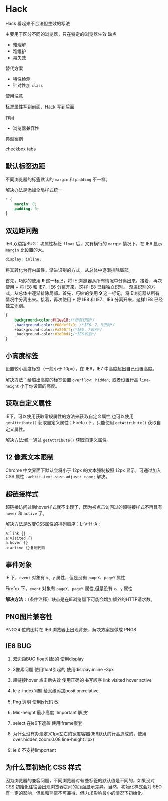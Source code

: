 # Hack

Hack 看起来不合法但生效的写法

主要用于区分不同的浏览器，只在特定的浏览器生效
缺点
* 难理解
* 难维护
* 易失效

替代方案

* 特性检测
* 针对性加 `class`

使用注意

标准属性写到前面，Hack 写到后面


作用

* 浏览器兼容性

典型案例

checkbox
tabs



## 默认标签边距

不同浏览器的标签默认的 `margin` 和 `padding` 不一样。

解决办法是添加全局样式统一

```css
* {
    margin: 0;
    padding: 0;
}
```

## 双边距问题

IE6 双边距BUG：块属性标签 `float` 后，又有横行的 `margin` 情况下，在 IE6 显示 `margin` 比设置的大。

```css
display: inline; 
```

将其转化为行内属性。渐进识别的方式，从总体中逐渐排除局部。

首先，巧妙的使用 **9** 这一标记，将 IE 浏览器从所有情况中分离出来。接着，再次使用 **+** 将 IE8 和 IE7、IE6 分离开来，这样 IE8 已经独立识别。 渐进识别的方式，从总体中逐渐排除局部。首先，巧妙的使用 **9** 这一标记，将IE浏览器从所有情况中分离出来。接着，再次使用 **+** 将 IE8 和 IE7、IE6 分离开来，这样 IE8 已经独立识别。

```css
{
	background-color:#f1ee18;/*所有识别*/
	.background-color:#00deff\9; /*IE6、7、8识别*/
	+background-color:#a200ff;/*IE6、7识别*/
	_background-color:#1e0bd1;/*IE6识别*/
}
```

## 小高度标签

设置较小高度标签（一般小于 10px），在 IE6，IE7 中高度超出自己设置高度。

解决方法：给超出高度的标签设置 `overflow: hidden;` 或者设置行高 `line-height` 小于你设置的高度。

## 获取自定义属性

IE下，可以使用获取常规属性的方法来获取自定义属性,也可以使用 `getAttribute()` 获取自定义属性；Firefox下，只能使用 `getAttribute()` 获取自定义属性。

解决方法:统一通过 `getAttribute()` 获取自定义属性。

## 12 像素文本限制

Chrome 中文界面下默认会将小于 12px 的文本强制按照 12px 显示，可通过加入 CSS 属性 `-webkit-text-size-adjust: none;` 解决。

## 超链接样式

超链接访问过后hover样式就不出现了，因为被点击访问过的超链接样式不再具有 `hover` 和 `active` 了。

解决方法是改变CSS属性的排列顺序：L-V-H-A : 

```
a:link {} 
a:visited {} 
a:hover {} 
a:active {}复制代码
```

##  事件对象

 IE 下，`event` 对象有 `x`、`y` 属性，但是没有 `pageX`、`pageY` 属性

Firefox 下，`event` 对象有 `pageX`、`pageY` 属性,但是没有 `x`、`y` 属性

**解决方法**：（条件注释）缺点是在IE浏览器下可能会增加额外的HTTP请求数。

## PNG图片兼容性

PNG24 位的图片在 IE6 浏览器上出现背景，解决方案是做成 PNG8

## IE6 BUG

1. 双边距BUG float引起的 使用display

2. 3像素问题 使用float引起的 使用dislpay:inline -3px

3. 超链接hover 点击后失效 使用正确的书写顺序 link visited hover active

4. Ie z-index问题 给父级添加position:relative

5. Png 透明 使用js代码 改

6. Min-height 最小高度 !Important 解决’

7. select 在ie6下遮盖 使用iframe嵌套

8. 为什么没有办法定义1px左右的宽度容器(IE6默认的行高造成的，使用over:hidden,zoom:0.08 line-height:1px)

9. ie 6 不支持!important

## 为什么要初始化 CSS 样式

因为浏览器的兼容问题，不同浏览器对有些标签的默认值是不同的，如果没对 CSS 初始化往往会出现浏览器之间的页面显示差异。当然，初始化样式会对 SEO 有一定的影响，但鱼和熊掌不可兼得，但力求影响最小的情况下初始化。